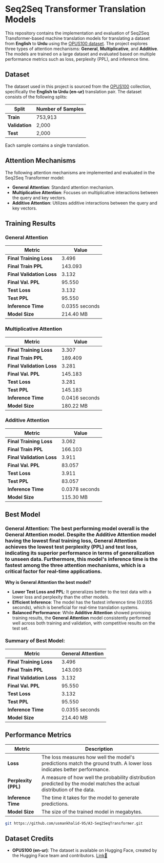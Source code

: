 # Seq2Seq Transformer Translation Models

This repository contains the implementation and evaluation of Seq2Seq Transformer-based machine translation models for translating a dataset from **English** to **Urdu** using the [OPUS100 dataset](https://huggingface.co/datasets/opus100). The project explores three types of attention mechanisms: **General**, **Multiplicative**, and **Additive**. The models are trained on a large dataset and evaluated based on multiple performance metrics such as loss, perplexity (PPL), and inference time.

## Dataset

The dataset used in this project is sourced from the [OPUS100](https://huggingface.co/datasets/opus100) collection, specifically the **English to Urdu (en-ur)** translation pair. The dataset consists of the following splits:

| Split     | Number of Samples |
|-----------|-------------------|
| **Train** | 753,913           |
| **Validation** | 2,000           |
| **Test**  | 2,000             |

Each sample contains a single translation.

## Attention Mechanisms

The following attention mechanisms are implemented and evaluated in the Seq2Seq Transformer model:

- **General Attention**: Standard attention mechanism.
- **Multiplicative Attention**: Focuses on multiplicative interactions between the query and key vectors.
- **Additive Attention**: Utilizes additive interactions between the query and key vectors.

## Training Results

### General Attention

| Metric               | Value           |
|----------------------|-----------------|
| **Final Training Loss** | 3.496           |
| **Final Train PPL**     | 143.093         |
| **Final Validation Loss** | 3.132         |
| **Final Val. PPL**      | 95.550          |
| **Test Loss**           | 3.132           |
| **Test PPL**            | 95.550          |
| **Inference Time**      | 0.0355 seconds  |
| **Model Size**          | 214.40 MB       |

### Multiplicative Attention

| Metric               | Value           |
|----------------------|-----------------|
| **Final Training Loss** | 3.307           |
| **Final Train PPL**     | 189.409         |
| **Final Validation Loss** | 3.281         |
| **Final Val. PPL**      | 145.183         |
| **Test Loss**           | 3.281           |
| **Test PPL**            | 145.183         |
| **Inference Time**      | 0.0416 seconds  |
| **Model Size**          | 180.22 MB       |

### Additive Attention

| Metric               | Value           |
|----------------------|-----------------|
| **Final Training Loss** | 3.062           |
| **Final Train PPL**     | 166.103         |
| **Final Validation Loss** | 3.911         |
| **Final Val. PPL**      | 83.057          |
| **Test Loss**           | 3.911           |
| **Test PPL**            | 83.057          |
| **Inference Time**      | 0.0378 seconds  |
| **Model Size**          | 115.30 MB       |

## Best Model

### **General Attention**: The best performing model overall is the **General Attention** model. Despite the **Additive Attention** model having the lowest final training loss, **General Attention** achieves the **lowest test perplexity (PPL)** and **test loss**, indicating its superior performance in terms of generalization to unseen data. Furthermore, this model's inference time is the fastest among the three attention mechanisms, which is a critical factor for real-time applications.

**Why is General Attention the best model?**
- **Lower Test Loss and PPL**: It generalizes better to the test data with a lower loss and perplexity than the other models.
- **Efficient Inference**: The model has the fastest inference time (0.0355 seconds), which is beneficial for real-time translation systems.
- **Balanced Performance**: While **Additive Attention** showed promising training results, the **General Attention** model consistently performed well across both training and validation, with competitive results on the test set.

### Summary of Best Model:

| Metric               | General Attention |
|----------------------|-------------------|
| **Final Training Loss** | 3.496           |
| **Final Train PPL**     | 143.093         |
| **Final Validation Loss** | 3.132         |
| **Final Val. PPL**      | 95.550          |
| **Test Loss**           | 3.132           |
| **Test PPL**            | 95.550          |
| **Inference Time**      | 0.0355 seconds  |
| **Model Size**          | 214.40 MB       |

## Performance Metrics

| Metric      | Description |
|-------------|-------------|
| **Loss**    | The loss measures how well the model's predictions match the ground truth. A lower loss indicates better performance. |
| **Perplexity (PPL)** | A measure of how well the probability distribution predicted by the model matches the actual distribution of the data. |
| **Inference Time** | The time it takes for the model to generate predictions. |
| **Model Size** | The size of the trained model in megabytes. |


```bash
git https://github.com/usmankhalid-95/A3-Seq2SeqTransformer.git
```


## Dataset Credits

- **OPUS100 (en-ur)**: The dataset is available on Hugging Face, created by the Hugging Face team and contributors. [Link🔗](https://huggingface.co/datasets/opus100)